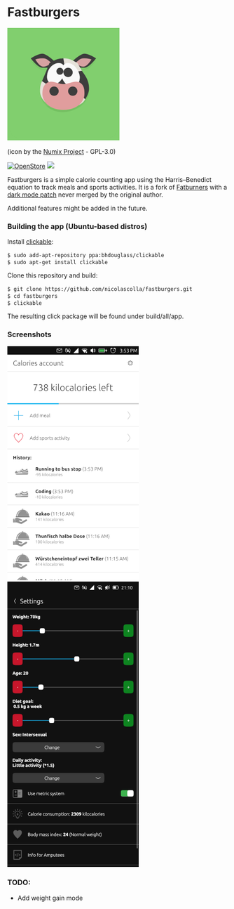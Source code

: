 # Fastburgers

![](logosmall.png)

(icon by the [Numix Project](https://github.com/numixproject/numix-icon-theme-square) - GPL-3.0)

[![OpenStore](https://open-store.io/badges/en_US.png)](https://open-store.io/app/fastburgers.collaproductions)
[![](https://i.imgur.com/KIipzE8.png)](https://t.me/collaproductions)

Fastburgers is a simple calorie counting app using the Harris–Benedict equation to track meals and sports activities. It is a fork of [Fatburners](https://gitlab.com/KrilleFear/fatburners) with a [dark mode patch](https://gitlab.com/KrilleFear/fatburners/-/merge_requests/7) never merged by the original author.

Additional features might be added in the future.

### Building the app (Ubuntu-based distros)

Install [clickable](https://clickable-ut.dev/en/latest/install.html):

```
$ sudo add-apt-repository ppa:bhdouglass/clickable
$ sudo apt-get install clickable
```

Clone this repository and build:

```
$ git clone https://github.com/nicolascolla/fastburgers.git
$ cd fastburgers
$ clickable
```

The resulting click package will be found under build/all/app.

### Screenshots

![](screenshot1.png) ![](screenshot2.png)

### TODO:

* Add weight gain mode
